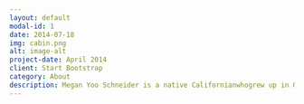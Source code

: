 ```yaml
---
layout: default
modal-id: 1
date: 2014-07-18
img: cabin.png
alt: image-alt
project-date: April 2014
client: Start Bootstrap
category: About
description: Megan Yoo Schneider is a native Californianwhogrew up in Orange Countywithan enthusiastic life-long passion for water, effective water policy,and public health.Shehas devoted her lifeand countless volunteer hoursto the future of water and the community.Megan hasmore than16 years of professional and association experience, including serving on four boards of directors, and possesses a B.S. in Chemical Engineering with a Specialization in Environmental Engineering and an M.S. in Engineering with a Concentration in EnvironmentalEngineering. She is also aCalifornia-licensed professional civil engineer.Megan is adedicated memberand leader within a number of organizations, including the Water Environment Federation, American Water Works Association, andCalifornia Water Environment Association.Shehasreceived numerous awards and accolades for her public outreacheffortsand water-related research and is devoted to ensuring the future of local, reliable water supplies for Orange County.Megan’s priorities at MWDOC include ensuring long term availability of sustainable, safe, and affordable water for our community.Megan is a passionate, knowledgeable, and dedicatedpublic servantwho will truly serve her community’sresidents, business owners, non-profit organizations, and public officialsas the MWDOC Division 7 Director.
---
```

